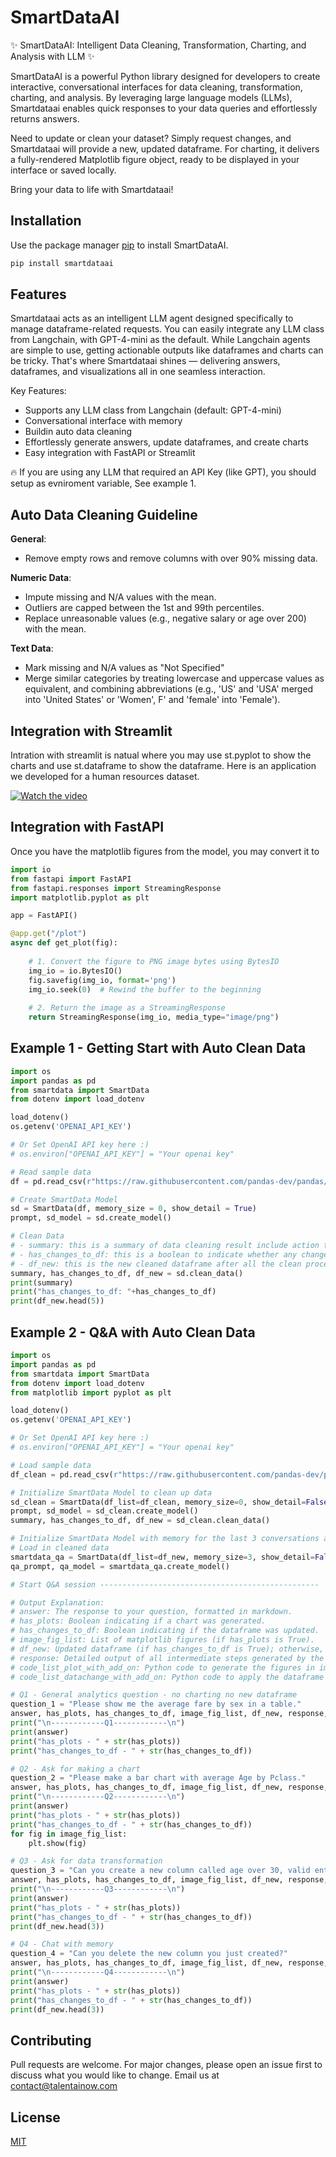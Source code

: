 # SmartDataAI

✨ SmartDataAI: Intelligent Data Cleaning, Transformation, Charting, and Analysis with LLM ✨

SmartDataAI is a powerful Python library designed for developers to create interactive, conversational interfaces for data cleaning, transformation, charting, and analysis. By leveraging large language models (LLMs), Smartdataai enables quick responses to your data queries and effortlessly returns answers.

Need to update or clean your dataset? Simply request changes, and Smartdataai will provide a new, updated dataframe. For charting, it delivers a fully-rendered Matplotlib figure object, ready to be displayed in your interface or saved locally.

Bring your data to life with Smartdataai!

## Installation

Use the package manager [pip](https://pip.pypa.io/en/stable/) to install SmartDataAI.

```bash
pip install smartdataai
```

## Features
Smartdataai acts as an intelligent LLM agent designed specifically to manage dataframe-related requests. You can easily integrate any LLM class from Langchain, with GPT-4-mini as the default. While Langchain agents are simple to use, getting actionable outputs like dataframes and charts can be tricky. That's where Smartdataai shines — delivering answers, dataframes, and visualizations all in one seamless interaction.

Key Features:
- Supports any LLM class from Langchain (default: GPT-4-mini)
- Conversational interface with memory
- Buildin auto data cleaning
- Effortlessly generate answers, update dataframes, and create charts
- Easy integration with FastAPI or Streamlit

🔥 If you are using any LLM that required an API Key (like GPT), you should setup as evniroment variable, See example 1.

## Auto Data Cleaning Guideline

**General**: 
- Remove empty rows and remove columns with over 90% missing data.

**Numeric Data**:
- Impute missing and N/A values with the mean.
- Outliers are capped between the 1st and 99th percentiles.
- Replace unreasonable values (e.g., negative salary or age over 200) with the mean.

**Text Data**:
- Mark missing and N/A values as "Not Specified"
- Merge similar categories by treating lowercase and uppercase values as equivalent, and combining abbreviations (e.g., 'US' and 'USA' merged into 'United States' or 'Women', F' and 'female' into 'Female').

## Integration with Streamlit
Intration with streamlit is natual where you may use st.pyplot to show the charts and use st.dataframe to show the dataframe. Here is an application we developed for a human resources dataset.

[![Watch the video](https://github.com/talentai/SmartDataAI/blob/main/demo/thumb.jpg)](https://www.youtube.com/watch?v=GN_x5rBzUUY)

## Integration with FastAPI
Once you have the matplotlib figures from the model, you may convert it to 

```python
import io
from fastapi import FastAPI
from fastapi.responses import StreamingResponse
import matplotlib.pyplot as plt

app = FastAPI()

@app.get("/plot")
async def get_plot(fig):
    
    # 1. Convert the figure to PNG image bytes using BytesIO
    img_io = io.BytesIO()
    fig.savefig(img_io, format='png')
    img_io.seek(0)  # Rewind the buffer to the beginning
    
    # 2. Return the image as a StreamingResponse
    return StreamingResponse(img_io, media_type="image/png")
```

## Example 1 - Getting Start with Auto Clean Data

```python
import os
import pandas as pd
from smartdata import SmartData
from dotenv import load_dotenv

load_dotenv()
os.getenv('OPENAI_API_KEY')

# Or Set OpenAI API key here :)
# os.environ["OPENAI_API_KEY"] = "Your openai key"

# Read sample data
df = pd.read_csv(r"https://raw.githubusercontent.com/pandas-dev/pandas/main/doc/data/titanic.csv", index_col=0)

# Create SmartData Model
sd = SmartData(df, memory_size = 0, show_detail = True)
prompt, sd_model = sd.create_model()

# Clean Data 
# - summary: this is a summary of data cleaning result include action taken, impacted records etc. 
# - has_changes_to_df: this is a boolean to indicate whether any changes to the existing df.
# - df_new: this is the new cleaned dataframe after all the clean process.
summary, has_changes_to_df, df_new = sd.clean_data()
print(summary)
print("has_changes_to_df: "+has_changes_to_df)
print(df_new.head(5))

```

## Example 2 - Q&A with Auto Clean Data

```python
import os
import pandas as pd
from smartdata import SmartData
from dotenv import load_dotenv
from matplotlib import pyplot as plt

load_dotenv()
os.getenv('OPENAI_API_KEY')

# Or Set OpenAI API key here :)
# os.environ["OPENAI_API_KEY"] = "Your openai key"

# Load sample data
df_clean = pd.read_csv(r"https://raw.githubusercontent.com/pandas-dev/pandas/main/doc/data/titanic.csv", index_col=0)

# Initialize SmartData Model to clean up data
sd_clean = SmartData(df_list=df_clean, memory_size=0, show_detail=False)
prompt, sd_model = sd_clean.create_model()
summary, has_changes_to_df, df_new = sd_clean.clean_data()

# Initialize SmartData Model with memory for the last 3 conversations and detailed outputs
# Load in cleaned data
smartdata_qa = SmartData(df_list=df_new, memory_size=3, show_detail=False)
qa_prompt, qa_model = smartdata_qa.create_model()

# Start Q&A session -------------------------------------------------

# Output Explanation:
# answer: The response to your question, formatted in markdown.
# has_plots: Boolean indicating if a chart was generated.
# has_changes_to_df: Boolean indicating if the dataframe was updated.
# image_fig_list: List of matplotlib figures (if has_plots is True).
# df_new: Updated dataframe (if has_changes_to_df is True); otherwise, a copy of the original dataframe.
# response: Detailed output of all intermediate steps generated by the model.
# code_list_plot_with_add_on: Python code to generate the figures in image_fig_list.
# code_list_datachange_with_add_on: Python code to apply the dataframe updates resulting in df_new.

# Q1 - General analytics question - no charting no new dataframe
question_1 = "Please show me the average fare by sex in a table."
answer, has_plots, has_changes_to_df, image_fig_list, df_new, response, code_list, code_list_plot_with_add_on, code_list_datachange_with_add_on = smartdata_qa.run_model(question=question_1)
print("\n------------Q1------------\n")
print(answer)
print("has_plots - " + str(has_plots))
print("has_changes_to_df - " + str(has_changes_to_df))

# Q2 - Ask for making a chart
question_2 = "Please make a bar chart with average Age by Pclass."
answer, has_plots, has_changes_to_df, image_fig_list, df_new, response, code_list, code_list_plot_with_add_on, code_list_datachange_with_add_on = smartdata_qa.run_model(question=question_2)
print("\n------------Q2------------\n")
print(answer)
print("has_plots - " + str(has_plots))
print("has_changes_to_df - " + str(has_changes_to_df))
for fig in image_fig_list:
    plt.show(fig)

# Q3 - Ask for data transformation
question_3 = "Can you create a new column called age over 30, valid entries are yes or no."
answer, has_plots, has_changes_to_df, image_fig_list, df_new, response, code_list, code_list_plot_with_add_on, code_list_datachange_with_add_on = smartdata_qa.run_model(question=question_3)
print("\n------------Q3------------\n")
print(answer)
print("has_plots - " + str(has_plots))
print("has_changes_to_df - " + str(has_changes_to_df))
print(df_new.head(3))

# Q4 - Chat with memory
question_4 = "Can you delete the new column you just created?"
answer, has_plots, has_changes_to_df, image_fig_list, df_new, response, code_list, code_list_plot_with_add_on, code_list_datachange_with_add_on = smartdata_qa.run_model(question=question_4)
print("\n------------Q4------------\n")
print(answer)
print("has_plots - " + str(has_plots))
print("has_changes_to_df - " + str(has_changes_to_df))
print(df_new.head(3))

```

## Contributing

Pull requests are welcome. For major changes, please open an issue first
to discuss what you would like to change. Email us at contact@talentainow.com

## License

[MIT](https://choosealicense.com/licenses/mit/)